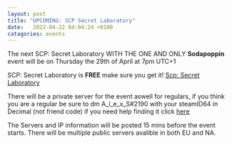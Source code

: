 ```yaml
---
layout: post
title: "UPCOMING: SCP Secret Laboratory"
date:   2022-04-22 04:04:24 +0100
catagories: events
---
```


The next SCP: Secret Laboratory WITH THE ONE AND ONLY **Sodapoppin** event will be on Thursday the 29th of April at 7pm UTC+1 

SCP: Secret Laboratory is **FREE** make sure you get it! [Scp: Secret Laboratory](https://store.steampowered.com/app/700330/SCP_Secret_Laboratory/)

There will be a private server for the event aswell for regulars, if you think you are a regular be sure to dm A_l_e_x_S#2190 with your steamID64 in Decimal (not friend code) if you need help finding it click [here](https://www.steamidfinder.com/)



The Servers and IP information will be posted 15 mins before the event starts. There will be multiple public servers avalible in both EU and NA. 
